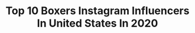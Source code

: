 ---
title: Top 10 Boxers Instagram Influencers In United States In 2020
description: >-
  Find top boxers Instagram influencers in United States in 2020. Most popular hashtags: #sparring #quarantine #life #everlast.
platform: Instagram
profiles:
  - username: "boxers_lovely_bx"
    fullname: >-
      Boxers
    location: "United States"
    followers: 26979
    engagement: 405
    commentsToLikes: 0.009338
    id: ck14jg4mfk6380i19pj2vva1a
    verified: false
    hashtags: "#doglover, #theboxerworld, #boxerdogfans, #boxer101"
  - username: "boxer_love_honey"
    fullname: >-
      Boxer
    location: "United States"
    followers: 26810
    engagement: 326
    commentsToLikes: 0.008825
    id: ck14jg6auk6aq0i19x6q9tx0u
    verified: false
    hashtags: ""
  - username: "patday_allday"
    fullname: >-
      Patrick Day
    location: "United States"
    followers: 14229
    engagement: 2047
    commentsToLikes: 0.083787
    id: ck5zymuura5r20i14ayxb2hm9
    verified: false
    hashtags: "#brunch, #dhodge, #alldayeveryday, #thejackpot"
  - username: "hector_tanajara"
    fullname: >-
      El Finito
    location: "United States"
    followers: 18433
    engagement: 963
    commentsToLikes: 0.026151
    id: ck5hisq1vf6qf0i11pyl00xj6
    verified: true
    hashtags: "#january11th, #jordanyear, #familia, #jetsway"
  - username: "ladarius_miller"
    fullname: >-
      LaDarius Memphis Miller
    location: "United States"
    followers: 22709
    engagement: 390
    commentsToLikes: 0.062100
    id: ck5zz1irzawl00i14bfyny5t1
    verified: false
    hashtags: "#teammemphis, #leo, #davisnu, #90sflow"
  - username: "ivan_baranchyk"
    fullname: >-
      Ivan Baranchyk
    location: "United States"
    followers: 12599
    engagement: 1245
    commentsToLikes: 0.029301
    id: ck6u1s49gnk3n0j71vppd5awr
    verified: true
    hashtags: "#wilder, #staystrong, #champion, #fashion"
  - username: "miakillerbee1"
    fullname: >-
      Mia Ellis #20
    location: "United States"
    followers: 6768
    engagement: 1026
    commentsToLikes: 0.053290
    id: ck6tyiaky3w2t0j71a1gt5q36
    verified: false
    hashtags: "#prodebut, #2days, #5days, #dec28"
  - username: "guidovianello"
    fullname: >-
      Guido Vianello
    location: "United States"
    followers: 42790
    engagement: 650
    commentsToLikes: 0.023391
    id: ck1379hhdafun0i19vlc1qbv2
    verified: true
    hashtags: "#toprank, #france, #heavywheight, #boxelife"
  - username: "officialmikelee"
    fullname: >-
      Mike Lee
    location: "United States"
    followers: 48589
    engagement: 191
    commentsToLikes: 0.068054
    id: ck6u0kzimgb9t0j7111igycfn
    verified: true
    hashtags: "#painisagift, #merica"
  - username: "_alexisespino"
    fullname: >-
      Alexis Espino
    location: "United States"
    followers: 10978
    engagement: 1271
    commentsToLikes: 0.029536
    id: ck5c59uar31og0i11zxl3gdjy
    verified: false
    hashtags: "#imdifferentfromtherest, #eastmade, #blessed, #loganpaulvsksi"
---